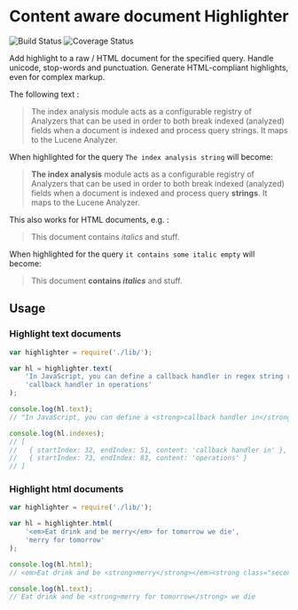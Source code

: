 Content aware document Highlighter
=======================
![Build Status](https://travis-ci.org/Neamar/document-highlighter.png)
![Coverage Status](https://coveralls.io/repos/Neamar/document-highlighter/badge.png?branch=master)

Add highlight to a raw / HTML document for the specified query. Handle unicode, stop-words and punctuation.
Generate HTML-compliant highlights, even for complex markup.

The following text :

> The index analysis module acts as a configurable registry of Analyzers that can be used in order to both break indexed (analyzed) fields when a document is indexed and process query strings. It maps to the Lucene Analyzer.

When highlighted for the query `The index analysis string` will become:

> **The index analysis** module acts as a configurable registry of Analyzers that can be used in order to both break indexed (analyzed) fields when a document is indexed and process query **strings**. It maps to the Lucene Analyzer.

This also works for HTML documents, e.g. :

> This document contains _italics_ and stuff.

When highlighted for the query `it contains some italic empty` will become:
> This document **contains _italics_** and stuff.

## Usage
### Highlight text documents
```javascript
var highlighter = require('./lib/');

var hl = highlighter.text(
    'In JavaScript, you can define a callback handler in regex string replace operations',
    'callback handler in operations'
);

console.log(hl.text);
// "In JavaScript, you can define a <strong>callback handler in</strong> regex string replace <strong>operations</strong>"

console.log(hl.indexes);
// [
//   { startIndex: 32, endIndex: 51, content: 'callback handler in' },
//   { startIndex: 73, endIndex: 83, content: 'operations' } 
// ]
```

### Highlight html documents
```javascript
var highlighter = require('./lib/');

var hl = highlighter.html(
    '<em>Eat drink and be merry</em> for tomorrow we die',
    'merry for tomorrow'
);

console.log(hl.html);
// <em>Eat drink and be <strong>merry</strong></em><strong class="secondary"> for tomorrow</strong> we die

console.log(hl.text);
// Eat drink and be <strong>merry for tomorrow</strong> we die
```
